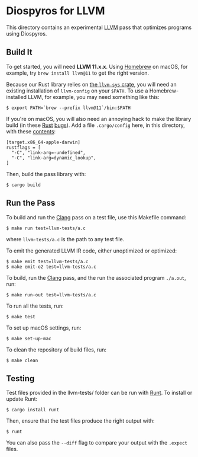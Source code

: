 # Diospyros for LLVM

This directory contains an experimental [LLVM][] pass that optimizes programs using Diospyros.

## Build It

To get started, you will need **LLVM 11.x.x**.
Using [Homebrew][] on macOS, for example, try `brew install llvm@11` to get the right version.

Because our Rust library relies on [the `llvm-sys` crate][llvm-sys], you will need an existing installation of `llvm-config` on your `$PATH`.
To use a Homebrew-installed LLVM, for example, you may need something like this:

    $ export PATH=`brew --prefix llvm@11`/bin:$PATH

If you're on macOS, you will also need an annoying hack to make the library build (in these [Rust](https://github.com/rust-lang/rust/issues/62874) [bugs](https://github.com/rust-lang/cargo/issues/8628)).
Add a file `.cargo/config` here, in this directory, with these [contents](https://pyo3.rs/v0.5.2/):

    [target.x86_64-apple-darwin]
    rustflags = [
      "-C", "link-arg=-undefined",
      "-C", "link-arg=dynamic_lookup",
    ]

Then, build the pass library with:

    $ cargo build

## Run the Pass

To build and run the [Clang][] pass on a test file, use this Makefile command:

    $ make run test=llvm-tests/a.c

where `llvm-tests/a.c` is the path to any test file.

To emit the generated LLVM IR code, either unoptimized or optimized:

    $ make emit test=llvm-tests/a.c
    $ make emit-o2 test=llvm-tests/a.c


To build, run the [Clang][] pass, and the run the associated program `./a.out`, run:

    $ make run-out test=llvm-tests/a.c

To run all the tests, run:

    $ make test

To set up macOS settings, run:

    $ make set-up-mac

To clean the repository of build files, run:

    $ make clean

## Testing

Test files provided in the llvm-tests/ folder can be run with [Runt][]. To install or update Runt: 

    $ cargo install runt

Then, ensure that the test files produce the right output with:

    $ runt

You can also pass the `--diff` flag to compare your output with the `.expect` files.


[llvm]: https://llvm.org
[clang]: https://clang.llvm.org
[llvm-sys]: https://crates.io/crates/llvm-sys
[homebrew]: https://brew.sh
[runt]: https://github.com/rachitnigam/runt
